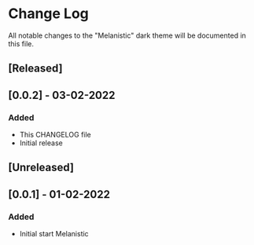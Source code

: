 # Change Log

All notable changes to the "Melanistic" dark theme will be documented in this file.

## [Released]

## [0.0.2] - 03-02-2022
### Added
- This CHANGELOG file
- Initial release

## [Unreleased]

## [0.0.1] - 01-02-2022
### Added
- Initial start Melanistic